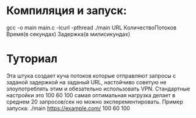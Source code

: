 # Компиляция и запуск:
gcc -o main main.c -lcurl -pthread 
./main URL КоличествоПотоков Время(в секундах) Задержка(в милисикундах)
# Туториал
Эта штука создает куча потоков которые отправляют запросы с заданой задержкой на заданый URL, настойчиво советую не злоупотреблять этим и обезательно использовать VPN. Стандартные настройки это 100 60 100 самая оптимальная нагрузка делает в среднем 20 запросов/сек но можно эксперементировать. Пример запуска: ./main https://example.com/ 100 60 100
